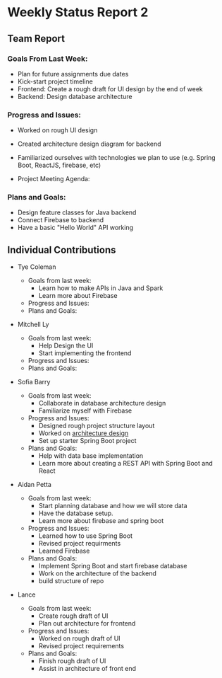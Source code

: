 # Weekly Status Report 2

## Team Report

### Goals From Last Week:
* Plan for future assignments due dates
* Kick-start project timeline
* Frontend: Create a rough draft for UI design by the end of week
* Backend: Design database architecture

### Progress and Issues:
* Worked on rough UI design
* Created architecture design diagram for backend
* Familiarized ourselves with technologies we plan to use (e.g. Spring Boot, ReactJS, firebase, etc)

* Project Meeting Agenda:



### Plans and Goals:
* Design feature classes for Java backend
* Connect Firebase to backend
* Have a basic "Hello World" API working



## Individual Contributions

* Tye Coleman
  * Goals from last week:
     - Learn how to make APIs in Java and Spark
     - Learn more about Firebase
  * Progress and Issues:
  * Plans and Goals:
        
* Mitchell Ly
    * Goals from last week:
      - Help Design the UI 
      - Start implementing the frontend 
    * Progress and Issues: 
    * Plans and Goals: 
* Sofia Barry
    * Goals from last week:
      -  Collaborate in database architecture design
      -  Familiarize myself with Firebase 
    * Progress and Issues:
      - Designed rough project structure layout
      - Worked on [architecture design](https://docs.google.com/document/d/1uV9L6eqc23ACV5CavqJpV2Ehi9OB4-VOD54nmRmP57U/edit?usp=sharing)
      - Set up starter Spring Boot project
    * Plans and Goals:
      - Help with data base implementation
      - Learn more about creating a REST API with Spring Boot and React
* Aidan Petta
    * Goals from last week:
       - Start planning database and how we will store data
       - Have the database setup.
       - Learn more about firebase and spring boot
    * Progress and Issues: 
        - Learned how to use Spring Boot
        - Revised project requirments
        - Learned Firebase
    * Plans and Goals: 
        - Implement Spring Boot and start firebase database
        - Work on the architecture of the backend
        - build structure of repo
* Lance
    * Goals from last week:
      -  Create rough draft of UI
      -  Plan out architecture for frontend
    * Progress and Issues:
      -  Worked on rough draft of UI
      -  Revised project requirements
    * Plans and Goals:
      - Finish rough draft of UI
      - Assist in architecture of front end
